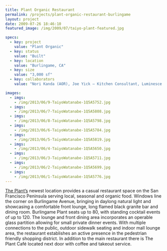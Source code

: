 ```yaml
---
title: Plant Organic Restaurant
permalink: /projects/plant-organic-restaurant-burlingame
layout: project
date: 2009-07-26 18:46:10
featured_image: /img/2009/07/taiyo-plant-featured.jpg

specs:
  - key: project
    value: "Plant Organic"
  - key: status
    value: "Built"
  - key: location
    value: "Burlingame, CA"
  - key: size
    value: "3,000 sf"
  - key: collaborators
    value: "Nori Kanda (AOR), Joe Yick – Kitchen Consultant, Luminesce – Lighting Design, Noor Adabachi – Woodworking, Ray Tong – Pacific General Construction"

images:
  - imgs: 
    - /img/2013/06/9-TaiyoWatanabe-1Q5A5752.jpg
  - imgs: 
    - /img/2013/06/7-TaiyoWatanabe-1Q5A5808.jpg
  - imgs: 
    - /img/2013/06/8-TaiyoWatanabe-1Q5A5798.jpg
  - imgs: 
    - /img/2013/06/6-TaiyoWatanabe-1Q5A5784.jpg
  - imgs: 
    - /img/2013/06/5-TaiyoWatanabe-1Q5A5819.jpg
  - imgs: 
    - /img/2013/06/4-TaiyoWatanabe-1Q5A5650.jpg
  - imgs: 
    - /img/2013/06/3-TaiyoWatanabe-1Q5A5711.jpg
  - imgs: 
    - /img/2013/06/2-TaiyoWatanabe-1Q5A5699.jpg
  - imgs: 
    - /img/2013/06/1-TaiyoWatanabe-1Q5A5776.jpg
---
```


<a href="http://www.theplantcafe.com/" target="_blank">The Plant’s</a> newest location provides a casual restaurant space on the San Francisco Peninsula serving local, seasonal and organic food.  Windows line the corner on Burlingame Avenue, bringing in daylong natural light and showcasing a comfortable front lounge, long flamed black granite bar and dining room. Burlingame Plant seats up to 80, with standing cocktail events of up to 120. The lounge and front dining area incorporates an operable glass partition allowing for small private dinner events.  With multiple connections to the public, outdoor sidewalk seating and indoor mall lounge area, the restaurant establishes an active presence in the pedestrian friendly shopping district. In addition to the main restaurant there is The Plant Café located next door with coffee and takeout service.
